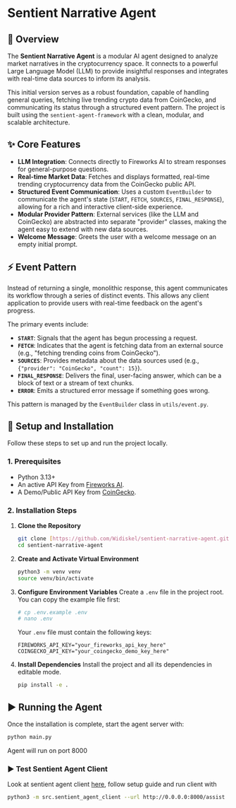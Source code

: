 # Sentient Narrative Agent

## 📜 Overview

The **Sentient Narrative Agent** is a modular AI agent designed to analyze market narratives in the cryptocurrency space. It connects to a powerful Large Language Model (LLM) to provide insightful responses and integrates with real-time data sources to inform its analysis.

This initial version serves as a robust foundation, capable of handling general queries, fetching live trending crypto data from CoinGecko, and communicating its status through a structured event pattern. The project is built using the `sentient-agent-framework` with a clean, modular, and scalable architecture.

## ✨ Core Features

* **LLM Integration**: Connects directly to Fireworks AI to stream responses for general-purpose questions.
* **Real-time Market Data**: Fetches and displays formatted, real-time trending cryptocurrency data from the CoinGecko public API.
* **Structured Event Communication**: Uses a custom `EventBuilder` to communicate the agent's state (`START`, `FETCH`, `SOURCES`, `FINAL_RESPONSE`), allowing for a rich and interactive client-side experience.
* **Modular Provider Pattern**: External services (like the LLM and CoinGecko) are abstracted into separate "provider" classes, making the agent easy to extend with new data sources.
* **Welcome Message**: Greets the user with a welcome message on an empty initial prompt.

## ⚡ Event Pattern

Instead of returning a single, monolithic response, this agent communicates its workflow through a series of distinct events. This allows any client application to provide users with real-time feedback on the agent's progress.

The primary events include:
* **`START`**: Signals that the agent has begun processing a request.
* **`FETCH`**: Indicates that the agent is fetching data from an external source (e.g., "fetching trending coins from CoinGecko").
* **`SOURCES`**: Provides metadata about the data sources used (e.g., `{"provider": "CoinGecko", "count": 15}`).
* **`FINAL_RESPONSE`**: Delivers the final, user-facing answer, which can be a block of text or a stream of text chunks.
* **`ERROR`**: Emits a structured error message if something goes wrong.

This pattern is managed by the `EventBuilder` class in `utils/event.py`.

## 🚀 Setup and Installation

Follow these steps to set up and run the project locally.

### 1. Prerequisites
* Python 3.13+
* An active API Key from [Fireworks AI](https://fireworks.ai/).
* A Demo/Public API Key from [CoinGecko](https://www.coingecko.com/en/api).

### 2. Installation Steps

1.  **Clone the Repository**
    ```bash
    git clone [https://github.com/Widiskel/sentient-narrative-agent.git](https://github.com/Widiskel/sentient-narrative-agent.git)
    cd sentient-narrative-agent
    ```

2.  **Create and Activate Virtual Environment**
    ```bash
    python3 -m venv venv
    source venv/bin/activate
    ```

3.  **Configure Environment Variables**
    Create a `.env` file in the project root. You can copy the example file first:
    ```bash
    # cp .env.example .env 
    # nano .env
    ```
    Your `.env` file must contain the following keys:
    ```env
    FIREWORKS_API_KEY="your_fireworks_api_key_here"
    COINGECKO_API_KEY="your_coingecko_demo_key_here"
    ```

4.  **Install Dependencies**
    Install the project and all its dependencies in editable mode.
    ```bash
    pip install -e .
    ```

## ▶️ Running the Agent

Once the installation is complete, start the agent server with:
```bash
python main.py
```

Agent will run on port 8000

### ▶️ Test Sentient Agent Client

Look at sentient agent client [here](https://github.com/sentient-agi/Sentient-Agent-Client), follow setup guide and run client with 
```bash
python3 -m src.sentient_agent_client --url http://0.0.0.0:8000/assist
```